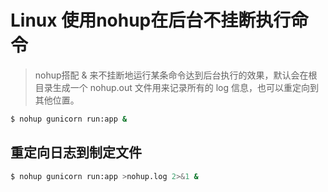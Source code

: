 # Linux 使用nohup在后台不挂断执行命令
> nohup搭配 & 来不挂断地运行某条命令达到后台执行的效果，默认会在根目录生成一个 nohup.out 文件用来记录所有的 log 信息，也可以重定向到其他位置。

```bash
$ nohup gunicorn run:app &
```
## 重定向日志到制定文件
```bash
$ nohup gunicorn run:app >nohup.log 2>&1 & 
```